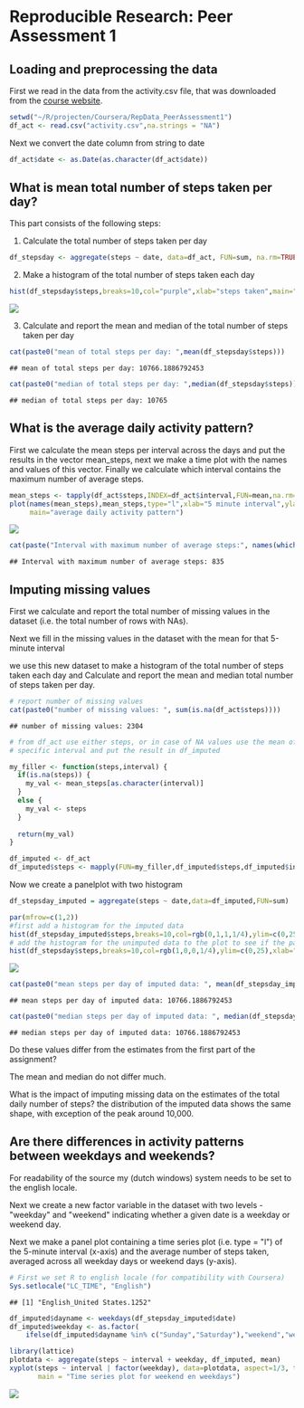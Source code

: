 # Reproducible Research: Peer Assessment 1



## Loading and preprocessing the data

First we read in the data from the activity.csv file, that was downloaded from the [course website](https://d396qusza40orc.cloudfront.net/repdata%2Fdata%2Factivity.zip).



```r
setwd("~/R/projecten/Coursera/RepData_PeerAssessment1")
df_act <- read.csv("activity.csv",na.strings = "NA")
```

Next we convert the date column from string to date

```r
df_act$date <- as.Date(as.character(df_act$date))
```

## What is mean total number of steps taken per day?
This part consists of the following steps:

1. Calculate the total number of steps taken per day

```r
df_stepsday <- aggregate(steps ~ date, data=df_act, FUN=sum, na.rm=TRUE )
```
2. Make a histogram of the total number of steps taken each day

```r
hist(df_stepsday$steps,breaks=10,col="purple",xlab="steps taken",main="Steps taken per day")
```

![](figures/unnamed-chunk-4-1.png)<!-- -->

3. Calculate and report the mean and median of the total number of steps taken per day

```r
cat(paste0("mean of total steps per day: ",mean(df_stepsday$steps)))
```

```
## mean of total steps per day: 10766.1886792453
```

```r
cat(paste0("median of total steps per day: ",median(df_stepsday$steps)))
```

```
## median of total steps per day: 10765
```

## What is the average daily activity pattern?
First we calculate the mean steps per interval across the days and put the results in the vector mean_steps, next we make a time plot with the names and values of this vector. Finally we calculate which interval contains the maximum number of average steps.


```r
mean_steps <- tapply(df_act$steps,INDEX=df_act$interval,FUN=mean,na.rm=TRUE)
plot(names(mean_steps),mean_steps,type="l",xlab="5 minute interval",ylab="mean steps",
     main="average daily activity pattern")
```

![](figures/unnamed-chunk-6-1.png)<!-- -->

```r
cat(paste("Interval with maximum number of average steps:", names(which.max(mean_steps))))
```

```
## Interval with maximum number of average steps: 835
```



## Imputing missing values
First we calculate and report the total number of missing values in the dataset (i.e. the total number of rows with NAs).

Next we fill in  the missing values in the dataset with the mean for that 5-minute interval

we use this new dataset to make a histogram of the total number of steps taken each day and Calculate and report the mean and median total number of steps taken per day. 


```r
# report number of missing values
cat(paste0("number of missing values: ", sum(is.na(df_act$steps))))
```

```
## number of missing values: 2304
```

```r
# from df_act use either steps, or in case of NA values use the mean of steps at a 
# specific interval and put the result in df_imputed

my_filler <- function(steps,interval) {
  if(is.na(steps)) {
    my_val <- mean_steps[as.character(interval)]
  }
  else {
    my_val <- steps
  }
  
  return(my_val)
}

df_imputed <- df_act
df_imputed$steps <- mapply(FUN=my_filler,df_imputed$steps,df_imputed$interval)
```



Now we create a panelplot with two histogram

```r
df_stepsday_imputed = aggregate(steps ~ date,data=df_imputed,FUN=sum)

par(mfrow=c(1,2))
#first add a histogram for the imputed data
hist(df_stepsday_imputed$steps,breaks=10,col=rgb(0,1,1,1/4),ylim=c(0,25),xlab="steps taken",main="Imputed data\n Steps taken per day")
# add the histogram for the unimputed data to the plot to see if the patterns differ
hist(df_stepsday$steps,breaks=10,col=rgb(1,0,0,1/4),ylim=c(0,25),xlab="steps taken",main="Unimputed data\nSteps taken per day")
```

![](figures/unnamed-chunk-8-1.png)<!-- -->

```r
cat(paste0("mean steps per day of imputed data: ", mean(df_stepsday_imputed$steps)))
```

```
## mean steps per day of imputed data: 10766.1886792453
```

```r
cat(paste0("median steps per day of imputed data: ", median(df_stepsday_imputed$steps)))
```

```
## median steps per day of imputed data: 10766.1886792453
```

Do these values differ from the estimates from the first part of the assignment? 

The mean and median do not differ much.

What is the impact of imputing missing data on the estimates of the total daily number of steps?
the distribution of the imputed data shows the same shape, with exception of the peak around 10,000.


## Are there differences in activity patterns between weekdays and weekends?
For readability of the source  my (dutch windows) system needs to be set to the english locale.

Next we create a new factor variable in the dataset with two levels - "weekday" and "weekend" indicating whether a given date is a weekday or weekend day.

Next we make a panel plot containing a time series plot (i.e. type = "l") of the 5-minute interval (x-axis) and the average number of steps taken, averaged across all weekday days or weekend days (y-axis). 

```r
# First we set R to english locale (for compatibility with Coursera)
Sys.setlocale("LC_TIME", "English")
```

```
## [1] "English_United States.1252"
```

```r
df_imputed$dayname <- weekdays(df_stepsday_imputed$date)
df_imputed$weekday <- as.factor(
    ifelse(df_imputed$dayname %in% c("Sunday","Saturday"),"weekend","weekday"))

library(lattice)
plotdata <- aggregate(steps ~ interval + weekday, df_imputed, mean)
xyplot(steps ~ interval | factor(weekday), data=plotdata, aspect=1/3, type="l",
       main = "Time series plot for weekend en weekdays")
```

![](figures/unnamed-chunk-9-1.png)<!-- -->

